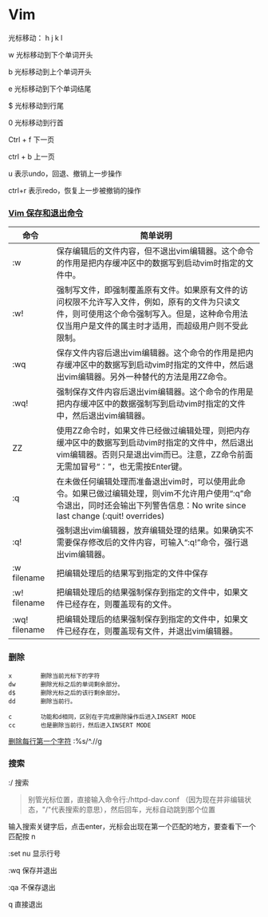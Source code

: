 # Vim

光标移动：  h  j k l

w 光标移动到下个单词开头

b 光标移动到上个单词开头

e 光标移动到下个单词结尾

$ 光标移动到行尾

0 光标移动到行首

Ctrl + f  下一页

ctrl + b 上一页

u 表示undo，回退、撤销上一步操作

ctrl+r 表示redo，恢复上一步被撤销的操作



### [Vim 保存和退出命令](https://www.cnblogs.com/firstcsharp/p/10241132.html)

| 命令          | 简单说明                                                     |
| ------------- | ------------------------------------------------------------ |
| :w            | 保存编辑后的文件内容，但不退出vim编辑器。这个命令的作用是把内存缓冲区中的数据写到启动vim时指定的文件中。 |
| :w!           | 强制写文件，即强制覆盖原有文件。如果原有文件的访问权限不允许写入文件，例如，原有的文件为只读文件，则可使用这个命令强制写入。但是，这种命令用法仅当用户是文件的属主时才适用，而超级用户则不受此限制。 |
| :wq           | 保存文件内容后退出vim编辑器。这个命令的作用是把内存缓冲区中的数据写到启动vim时指定的文件中，然后退出vim编辑器。另外一种替代的方法是用ZZ命令。 |
| :wq!          | 强制保存文件内容后退出vim编辑器。这个命令的作用是把内存缓冲区中的数据强制写到启动vim时指定的文件中，然后退出vim编辑器。 |
| ZZ            | 使用ZZ命令时，如果文件已经做过编辑处理，则把内存缓冲区中的数据写到启动vim时指定的文件中，然后退出vim编辑器。否则只是退出vim而已。注意，ZZ命令前面无需加冒号“：”，也无需按Enter键。 |
| :q            | 在未做任何编辑处理而准备退出vim时，可以使用此命令。如果已做过编辑处理，则vim不允许用户使用“:q”命令退出，同时还会输出下列警告信息：No write since last change (:quit! overrides) |
| :q!           | 强制退出vim编辑器，放弃编辑处理的结果。如果确实不需要保存修改后的文件内容，可输入“:q!”命令，强行退出vim编辑器。 |
| :w filename   | 把编辑处理后的结果写到指定的文件中保存                       |
| :w! filename  | 把编辑处理后的结果强制保存到指定的文件中，如果文件已经存在，则覆盖现有的文件。 |
| :wq! filename | 把编辑处理后的结果强制保存到指定的文件中，如果文件已经存在，则覆盖现有文件，并退出vim编辑器。 |

### 删除

```
x        删除当前光标下的字符
dw       删除光标之后的单词剩余部分。
d$       删除光标之后的该行剩余部分。
dd       删除当前行。

c        功能和d相同，区别在于完成删除操作后进入INSERT MODE
cc       也是删除当前行，然后进入INSERT MODE
```

[删除每行第一个字符](http://bbs.chinaunix.net/viewthread.php?tid=448147)  :%s/^.//g



### 搜索

:/ 搜索

> 别管光标位置，直接输入命令行:/httpd-dav.conf （因为现在并非编辑状态，"/"代表搜索的意思），然后回车，光标自动跳到那个位置

输入搜索关键字后，点击enter，光标会出现在第一个匹配的地方，要查看下一个匹配按 n



:set nu 显示行号

:wq 保存并退出

:qa 不保存退出

q 直接退出










